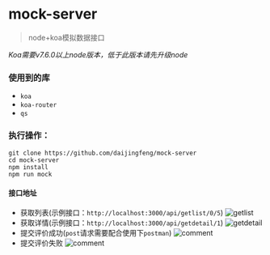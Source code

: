 # mock-server
> node+koa模拟数据接口

*Koa需要v7.6.0以上node版本，低于此版本请先升级node*

### 使用到的库
+ `koa`
+ `koa-router`
+ `qs`

### 执行操作：
```
git clone https://github.com/daijingfeng/mock-server
cd mock-server
npm install
npm run mock
```
#### 接口地址
+ 获取列表(示例接口：`http://localhost:3000/api/getlist/0/5`) ![getlist](http://owio6b4eo.bkt.clouddn.com/getlist.png)
+ 获取详情(示例接口：`http://localhost:3000/api/getdetail/1`) ![getdetail](http://owio6b4eo.bkt.clouddn.com/getdetail.png)
+ 提交评价成功(`post`请求需要配合使用下`postman`) ![comment](http://owio6b4eo.bkt.clouddn.com/comment-ok.png)
+ 提交评价失败 ![comment](http://owio6b4eo.bkt.clouddn.com/comment-err.png)